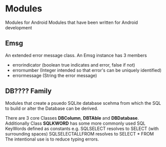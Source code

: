 # Modules
Modules for Android
Modules that have been written for Android development

## Emsg ##
An extended error message class.
An Emsg instance has 3 members 

- errorindicator (boolean true indicates and error, false if not)
- errornumber (Integer intended so that error's can be uniquely identified)
- errormessage (String the error message)

## DB???? Family ##
Modules that create a psuedo SQLite database scehma from which the SQL
to build or alter the Database can be derived.

There are 3 core Classes **DBColumn**, **DBTAble** and **DBDatabase**. 
Additionally Class **SQLKWORD**
has some more commonly used SQL KeyWords defined as constants e.g.
SQLSELECT resolves to SELECT (with surrounding spaces)
SQLSELECTALLFROM resolves to SELECT * FROM
The intentional use is to reduce typing errors.
